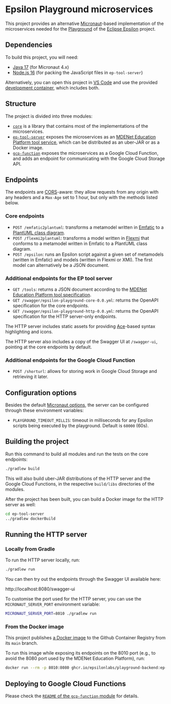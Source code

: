 # Epsilon Playground microservices

This project provides an alternative [Micronaut](https://micronaut.io/)-based implementation of the microservices needed for the [Playground](https://github.com/epsilonlabs/playground) of the [Eclipse Epsilon](https://eclipse.org/epsilon) project.

## Dependencies

To build this project, you will need:

- [Java 17](https://adoptium.net/) (for Micronaut 4.x)
- [Node.js 16](https://nodejs.org/en) (for packing the JavaScript files in `ep-tool-server`)

Alternatively, you can open this project in [VS Code](https://code.visualstudio.com/) and use the provided [development container](https://code.visualstudio.com/docs/devcontainers/containers), which includes both.

## Structure

The project is divided into three modules:

* [`core`](./core) is a library that contains most of the implementations of the microservices.
* [`ep-tool-server`](./ep-tool-server) exposes the microservices as an [MDENet Education Platform tool service](https://github.com/mdenet/educationplatform/wiki/Adding-a-Tool#tool-service), which can be distributed as an uber-JAR or as a Docker image.
* [`gcp-function`](./gcp-function) exposes the microservices as a Google Cloud Function, and adds an endpoint for communicating with the Google Cloud Storage API.

## Endpoints

The endpoints are [CORS](https://fetch.spec.whatwg.org/)-aware: they allow requests from any origin with any headers and a `Max-Age` set to 1 hour, but only with the methods listed below.

### Core endpoints

* `POST /emfatic2plantuml`: transforms a metamodel written in [Emfatic](https://eclipse.dev/emfatic/) to a [PlantUML class diagram](https://plantuml.com/class-diagram).
* `POST /flexmi2plantuml`: transforms a model written in [Flexmi](https://eclipse.dev/epsilon/doc/flexmi/) that conforms to a metamodel written in Emfatic to a PlantUML class diagram.
* `POST /epsilon`: runs an Epsilon script against a given set of metamodels (written in Emfatic) and models (written in Flexmi or XMI). The first model can alternatively be a JSON document.

### Additional endpoints for the EP tool server

* `GET /tools`: returns a JSON document according to the [MDENet Education Platform tool specification](https://github.com/mdenet/educationplatform/wiki/Adding-a-Tool).
* `GET /swagger/epsilon-playground-core-0.0.yml`: returns the OpenAPI specification for the core endpoints.
* `GET /swagger/epsilon-playground-http-0.0.yml`: returns the OpenAPI specification for the HTTP server-only endpoints.

The HTTP server includes static assets for providing [Ace](https://ace.c9.io/)-based syntax highlighting and icons.

The HTTP server also includes a copy of the Swagger UI at `/swagger-ui`, pointing at the core endpoints by default.

### Additional endpoints for the Google Cloud Function

* `POST /shorturl`: allows for storing work in Google Cloud Storage and retrieving it later.

## Configuration options

Besides the default [Micronaut options](https://docs.micronaut.io/latest/guide/index.html), the server can be configured through these environment variables:

* `PLAYGROUND_TIMEOUT_MILLIS`: timeout in milliseconds for any Epsilon scripts being executed by the playground. Default is `60000` (60s).

## Building the project

Run this command to build all modules and run the tests on the core endpoints:

```bash
./gradlew build
```

This will also build uber-JAR distributions of the HTTP server and the Google Cloud Functions, in the respective `build/libs` directories of the modules.

After the project has been built, you can build a Docker image for the HTTP server as well:

```bash
cd ep-tool-server
../gradlew dockerBuild
```

## Running the HTTP server

### Locally from Gradle

To run the HTTP server locally, run:

```bash
./gradlew run
```

You can then try out the endpoints through the Swagger UI available here:

http://localhost:8080/swagger-ui

To customise the port used for the HTTP server, you can use the `MICRONAUT_SERVER_PORT` environment variable:

```bash
MICRONAUT_SERVER_PORT=8010 ./gradlew run
```

### From the Docker image

This project publishes [a Docker image](https://github.com/epsilonlabs/playground-backend/pkgs/container/playground-backend) to the Github Container Registry from its `main` branch.

To run this image while exposing its endpoints on the 8010 port (e.g., to avoid the 8080 port used by the MDENet Education Platform), run:

```bash
docker run --rm -p 8010:8080 ghcr.io/epsilonlabs/playground-backend:ep-tool-server
```

## Deploying to Google Cloud Functions

Please check the [`README` of the `gcp-function` module](./gcp-function/README.md) for details.
